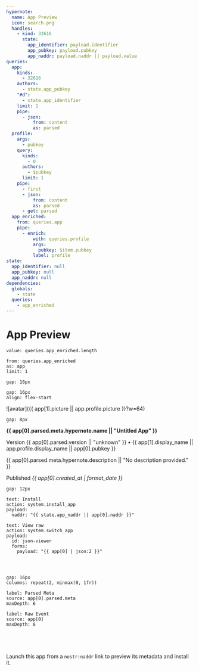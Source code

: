 ```yaml
---
hypernote:
  name: App Preview
  icon: search.png
  handles:
    - kind: 32616
      state:
        app_identifier: payload.identifier
        app_pubkey: payload.pubkey
        app_naddr: payload.naddr || payload.value
queries:
  app:
    kinds:
      - 32616
    authors:
      - state.app_pubkey
    "#d":
      - state.app_identifier
    limit: 1
    pipe:
      - json:
          from: content
          as: parsed
  profile:
    args:
      - pubkey
    query:
      kinds:
        - 0
      authors:
        - $pubkey
      limit: 1
    pipe:
      - first
      - json:
          from: content
          as: parsed
      - get: parsed
  app_enriched:
    from: queries.app
    pipe:
      - enrich:
          with: queries.profile
          args:
            pubkey: $item.pubkey
          label: profile
state:
  app_identifier: null
  app_pubkey: null
  app_naddr: null
dependencies:
  globals:
    - state
  queries:
    - app_enriched
---
```

# App Preview

```if.start
value: queries.app_enriched.length
```

```each.start
from: queries.app_enriched
as: app
limit: 1
```

```vstack.start
gap: 16px
```

```hstack.start
gap: 16px
align: flex-start
```
![avatar]({{ app[1].picture || app.profile.picture }}?w=64)

```vstack.start
gap: 8px
```
__{{ app[0].parsed.meta.hypernote.name || "Untitled App" }}__

Version {{ app[0].parsed.version || "unknown" }} • {{ app[1].display_name || app.profile.display_name || app[0].pubkey }}

{{ app[0].parsed.meta.hypernote.description || "No description provided." }}

Published _{{ app[0].created_at | format_date }}_

```hstack.start
gap: 12px
```
```button
text: Install
action: system.install_app
payload:
  naddr: "{{ state.app_naddr || app[0].naddr }}"
```

```button
text: View raw
action: system.switch_app
payload:
  id: json-viewer
  forms:
    payload: "{{ app[0] | json:2 }}"
```

```hstack.end
```

```vstack.end
```

```hstack.end
```

```grid.start
gap: 16px
columns: repeat(2, minmax(0, 1fr))
```
```json.viewer
label: Parsed Meta
source: app[0].parsed.meta
maxDepth: 6
```

```json.viewer
label: Raw Event
source: app[0]
maxDepth: 6
```
```grid.end
```

```vstack.end
```

```each.end
```

```if.else
```
Launch this app from a `nostr:naddr` link to preview its metadata and install it.

```if.end
```
